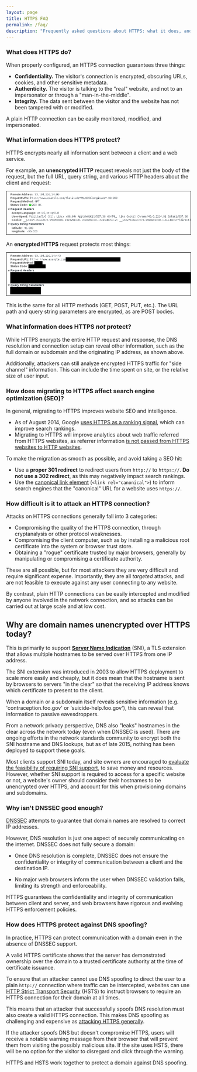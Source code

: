 ```yaml
---
layout: page
title: HTTPS FAQ
permalink: /faq/
description: "Frequently asked questions about HTTPS: what it does, and what it doesn't do."
---
```


### What does HTTPS do?

When properly configured, an HTTPS connection guarantees three things:

* **Confidentiality.** The visitor's connection is encrypted, obscuring URLs, cookies, and other sensitive metadata.
* **Authenticity.** The visitor is talking to the "real" website, and not to an impersonator or through a "man-in-the-middle".
* **Integrity.** The data sent between the visitor and the website has not been tampered with or modified.

A plain HTTP connection can be easily monitored, modified, and impersonated.

### What information does HTTPS protect?

HTTPS encrypts nearly all information sent between a client and a web service.

For example, an **unencrypted HTTP** request reveals not just the body of the request, but the full URL, query string, and various HTTP headers about the client and request:

<img src="/assets/images/with-http-headers.png" title="What you see with HTTP" style="border: 1px solid black" />

An **encrypted HTTPS** request protects most things:

<img src="/assets/images/with-https-headers.png" title="What you see with HTTPS" style="border: 1px solid black" />

This is the same for all HTTP methods (GET, POST, PUT, etc.). The URL path and query string parameters are encrypted, as are POST bodies.

### What information does HTTPS _not_ protect?

While HTTPS encrypts the entire HTTP request and response, the DNS resolution and connection setup can reveal other information, such as the full domain or subdomain and the originating IP address, as shown above.

Additionally, attackers can still analyze encrypted HTTPS traffic for "side channel" information. This can include the time spent on site, or the relative size of user input.

### How does migrating to HTTPS affect search engine optimization (SEO)?

In general, migrating to HTTPS improves website SEO and intelligence.

* As of August 2014, Google [uses HTTPS as a ranking signal](https://googleonlinesecurity.blogspot.com/2014/08/https-as-ranking-signal_6.html), which can improve search rankings.
* Migrating to HTTPS will improve analytics about web traffic referred from HTTPS websites, as referrer information [is not passed from HTTPS websites to HTTP websites](https://stackoverflow.com/a/1361720/16075).

To make the migration as smooth as possible, and avoid taking a SEO hit:

* Use a **proper 301 redirect** to redirect users from `http://` to `https://`. **Do not use a 302 redirect**, as this may negatively impact search rankings.
* Use the [canonical link element](https://en.wikipedia.org/wiki/Canonical_link_element) (`<link rel="canonical">`) to inform search engines that the "canonical" URL for a website uses `https://`.

### How difficult is it to attack an HTTPS connection?

Attacks on HTTPS connections generally fall into 3 categories:

* Compromising the quality of the HTTPS connection, through cryptanalysis or other protocol weaknesses.
* Compromising the client computer, such as by installing a malicious root certificate into the system or browser trust store.
* Obtaining a "rogue" certificate trusted by major browsers, generally by manipulating or compromising a certificate authority.

These are all possible, but for most attackers they are very difficult and require significant expense. Importantly, they are all _targeted_ attacks, and are not feasible to execute against any user connecting to any website.

By contrast, plain HTTP connections can be easily intercepted and modified by anyone involved in the network connection, and so attacks can be carried out at large scale and at low cost.

## Why are domain names unencrypted over HTTPS today?

This is primarily to support **[Server Name Indication](/sni/)** (SNI), a TLS extension that allows multiple hostnames to be served over HTTPS from one IP address. 

The SNI extension was introduced in 2003 to allow HTTPS deployment to scale more easily and cheaply, but it does mean that the hostname is sent by browsers to servers "in the clear" so that the receiving IP address knows which certificate to present to the client. 

When a domain or a subdomain itself reveals sensitive information (e.g. 'contraception.foo.gov' or 'suicide-help.foo.gov'), this can reveal that information to passive eavesdroppers.

From a network privacy perspective, DNS also "leaks" hostnames in the clear across the network today (even when DNSSEC is used). There are ongoing efforts in the network standards community to encrypt both the SNI hostname and DNS lookups, but as of late 2015, nothing has been deployed to support these goals.

Most clients support SNI today, and site owners are encouraged to [evaluate the feasibility of requiring SNI support](/sni/), to save money and resources. However, whether SNI support is required to access for a specific website or not, a website's owner should consider their hostnames to be unencrypted over HTTPS, and account for this when provisioning domains and subdomains.

### Why isn't DNSSEC good enough?

[DNSSEC](https://en.wikipedia.org/wiki/Domain_Name_System_Security_Extensions) attempts to guarantee that domain names are resolved to correct IP addresses.

However, DNS resolution is just one aspect of securely communicating on the internet. DNSSEC does not fully secure a domain:

* Once DNS resolution is complete, DNSSEC does not ensure the confidentiality or integrity of communication between a client and the destination IP.

* No major web browsers inform the user when DNSSEC validation fails, limiting its strength and enforceability.

HTTPS guarantees the confidentiality and integrity of communication between client and server, and web browsers have rigorous and evolving HTTPS enforcement policies.

### How does HTTPS protect against DNS spoofing?

In practice, HTTPS can protect communication with a domain even in the absence of DNSSEC support.

A valid HTTPS certificate shows that the server has demonstrated ownership over the domain to a trusted certificate authority at the time of certificate issuance.

To ensure that an attacker cannot use DNS spoofing to direct the user to a plain `http://` connection where traffic can be intercepted, websites can use [HTTP Strict Transport Security](/hsts/) (HSTS) to instruct browsers to require an HTTPS connection for their domain at all times.

This means that an attacker that successfully spoofs DNS resolution must also create a valid HTTPS connection. This makes DNS spoofing as challenging and expensive as [attacking HTTPS generally](#how-difficult-is-it-to-attack-an-https-connection?).

If the attacker spoofs DNS but doesn't compromise HTTPS, users will receive a notable warning message from their browser that will prevent them from visiting the possibly malicious site. If the site uses HSTS, there will be no option for the visitor to disregard and click through the warning.

HTTPS and HSTS work together to protect a domain against DNS spoofing.

